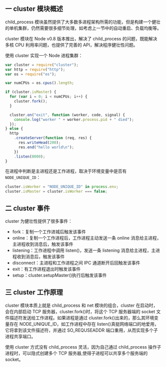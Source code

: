 ## 一 cluster 模块概述

child_process 模块虽然提供了大多数多进程架构所需的功能，但是构建一个健壮的单机集群，仍然需要很多细节处理，如考虑上一节中的自动重启、负载均衡等。

cluster 模块在 Node v0.8 版本推出，解决了 child_process 的问题，既能解决多核 CPU 利用率问题，也提供了完善的 API，解决程序健壮性问题。

使用 cluster 实现一个 Node 进程集群：

```js
var cluster = require("cluster");
var http = require("http");
var os = require("os");

var numCPUs = os.cpus().length;

if (cluster.isMaster) {
  for (var i = 0; i < numCPUs; i++) {
    cluster.fork();
  }

  cluster.on("exit", function (worker, code, signal) {
    console.log("worker " + worker.process.pid + " died");
  });
} else {
  http
    .createServer(function (req, res) {
      res.writeHead(200);
      res.end("hello world\n");
    })
    .listen(8000);
}
```

在进程中判断是主进程还是工作进程，取决于环境变量中是否有`NODE_UNIQUE_ID`：

```js
cluster.isWorker = "NODE_UNIQUE_ID" in process.env;
cluster.isMaster = cluster.isWorker === false;
```

## 二 cluster 事件

cluster 为健壮性提供了很多事件：

- fork：复制一个工作进城后触发该事件
- online：复制一个工作进程后，工作进程主动发送一条 online 消息给主进程，主进程收到消息后，触发该事件
- listening：工作进程中调用 listen()，发送一条 listening 消息给主进程，主进程收到消息后，触发该事件
- disconnect：主进程和工作进程之间 IPC 通道断开后回触发该事件
- exit：有工作进程退出时触发该事件
- setup：cluster.setupMaster()执行后触发该事件

## 三 cluster 工作原理

cluster 模块本质上就是 child_process 和 net 模块的组合，cluster 在启动时，会在内部启动 TCP 服务器，cluster.fork()时，将这个 TCP 服务器端的 socket 文件描述符发送给工作进程。如果进程是通过 cluster.fork()出来的，那么其环境变量存在 NODE_UNIQUE_ID，如工作进程中存在 listen()真挺网络端口的地爱用，它将拿到该文件描述符，并通过 SO_REQUSEADDR 端口重用，从而实现多个子进程共享端口。

使用 cluster 方式没有 child_process 灵活，因为自己通过 child_process 操作子进程时，可以隐式创建多个 TCP 服务器,使得子进程可以共享多个服务端的 socket。
